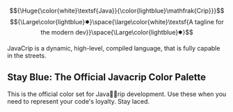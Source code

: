 $${\Huge{\color{white}\textsf{Java}}{\color{lightblue}\mathfrak{Crip}}}$$
$${\Large\color{lightblue}🟌}\space{\large\color{white}\textsf{A tagline for the modern dev}}\space{\Large\color{lightblue}🟌}$$

JavaCrip is a dynamic, high-level, compiled language, that is fully capable in the streets. 

## Stay Blue: The Official Javacrip Color Palette

This is the official color set for Java🤏🏿rip development. Use these when you need to represent your code's loyalty. Stay laced.
